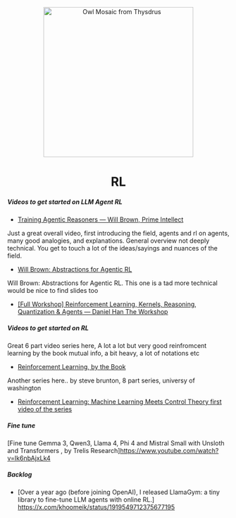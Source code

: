 <p align="center">
  <img src="https://i.redd.it/iquj7zxf10s41.jpg" alt="Owl Mosaic from Thysdrus" width="340" />
</p>

<h1 align="center">RL</h1>

<h5 align="left">Videos to get started on LLM Agent RL</h5>
<p align="left">

- [Training Agentic Reasoners — Will Brown, Prime Intellect](https://www.youtube.com/watch?v=PbHm2qKnu10)

Just a great overall video, first introducing the field, agents and rl on agents, many good analogies, and explanations. General overview not deeply technical. You get to touch a lot of the ideas/sayings and nuances of the field.

- [Will Brown: Abstractions for Agentic RL](https://www.youtube.com/watch?v=9aYJZysrQ9k)

Will Brown: Abstractions for Agentic RL. This one is a tad more technical would be nice to find slides too

- [[Full Workshop] Reinforcement Learning, Kernels, Reasoning, Quantization & Agents — Daniel Han The Workshop](https://www.youtube.com/watch?v=OkEGJ5G3foU&t)

</p>

<h5 align="left">Videos to get started on RL</h5>
<p align="left">

Great 6 part video series here, A lot a lot but very good reinfromcent learning by the book mutual info, a bit heavy, a lot of notations etc

- [Reinforcement Learning, by the Book](https://www.youtube.com/watch?v=NFo9v_yKQXA&list=PLzvYlJMoZ02Dxtwe-MmH4nOB5jYlMGBjr)

Another series here.. by steve brunton, 8 part series, universy of washington

- [Reinforcement Learning: Machine Learning Meets Control Theory first video of the series](https://www.youtube.com/watch?v=0MNVhXEX9to&list=PLMrJAkhIeNNQe1JXNvaFvURxGY4gE9k74r)

</p>

<h5 align="left">Fine tune</h5>
<p align="left">

[Fine tune Gemma 3, Qwen3, Llama 4, Phi 4 and Mistral Small with Unsloth and Transformers , by Trelis Research]https://www.youtube.com/watch?v=Ik6nbAjxLk4

</p>

<h5 align="left">Backlog</h5>
<p align="left">

- [Over a year ago (before joining OpenAI), I released LlamaGym: a tiny library to fine-tune LLM agents with online RL.] https://x.com/khoomeik/status/1919549712375677195

</p>
